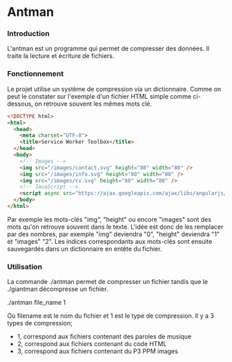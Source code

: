 # Antman

### Introduction

L'antman est un programme qui permet de compresser des données. Il traite la lecture et écriture de fichiers.



### Fonctionnement

Le projet utilise un système de compression via un dictionnaire. Comme on peut le constater sur l'exemple d'un fichier HTML simple comme ci-dessous, on retrouve souvent les mêmes mots clé.

```html
<!DOCTYPE html>
<html>
  <head>
    <meta charset="UTF-8">
    <title>Service Worker Toolbox</title>
  </head>
  <body>
    <!-- Images -->
    <img src="/images/contact.svg" height="80" width="80" />
    <img src="/images/info.svg" height="80" width="80" />
    <img src="/images/cv.svg" height="80" width="80" />
    <!-- JavaScript -->
    <script async src="https://ajax.googleapis.com/ajax/libs/angularjs/1.3.15/angular.min.js"></script>
  </body>
</html>
```

Par exemple les mots-clés "img", "height" ou encore "images" sont des mots qu'on retrouve souvent dans le texte. L'idée est donc de les remplacer par des nombres, par exemple "img" deviendra "0", "height" deviendra "1" et "images" "2". Les indices correspondants aux mots-clés sont ensuite sauvegardés dans un dictionnaire en entête du fichier.

### Utilisation

La commande ./antman permet de compresser un fichier tandis que le ./giantman décompresse un fichier.

./antman file\_name 1

Où filename est le nom du fichier et 1 est le type de compression. Il y a 3 types de compression;

* 1, correspond aux fichiers contenant des paroles de musique
* 2, correspond aux fichiers contenant du code HTML
* 3, correspond aux fichiers contenant du P3 PPM images
